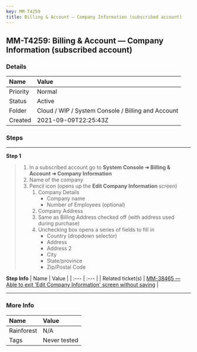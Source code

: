 ```yaml
---
key: MM-T4259
title: Billing & Account — Company Information (subscribed account)
---
```


## MM-T4259: Billing & Account — Company Information (subscribed account)

### Details

| Name     | Value                                              |
| :------- | :------------------------------------------------- |
| Priority | Normal                                             |
| Status   | Active                                             |
| Folder   | Cloud / WIP / System Console / Billing and Account |
| Created  | 2021-09-09T22:25:43Z                               |

### Steps

<hr/>

**Step 1**

> <article><ol><li>In a subscribed account go to <strong>System Console ➜ Billing &amp; Account ➜ Company Information</strong></li><li>Name of the company</li><li>Pencil icon (opens up the <strong>Edit Company Information </strong>screen)<ol><li>Company Details<ul><li>Company name</li><li>Number of Employees (optional)</li></ul></li><li>Company Address</li><li>Same as Billing Address checked off (with address used during purchase)</li><li>Unchecking box opens a series of fields to fill in<ul><li>Country (dropdown selector)</li><li>Address</li><li>Address 2</li><li>City</li><li>State/province</li><li>Zip/Postal Code</li></ul></li></ol></li></ol></article>

**Step Info**
| Name | Value |
| :--- | :--- |
| Related ticket(s) | <a href="https://mattermost.atlassian.net/browse/MM-38465">MM-38465 — Able to exit 'Edit Company Information' screen without saving</a> |

<hr/>

### More Info

| Name       | Value        |
| :--------- | :----------- |
| Rainforest | N/A          |
| Tags       | Never tested |
